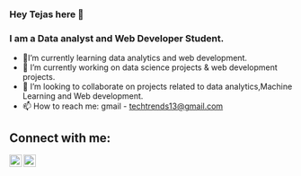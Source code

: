 ### Hey Tejas here 👋


### I am a Data analyst and Web Developer Student.

- 🔭I’m currently learning data analytics and web development.
- 🌱 I’m currently working on data science projects & web development projects.
- 👯 I’m looking to collaborate on projects related to data analytics,Machine Learning and Web development.
- 📫 How to reach me: gmail - techtrends13@gmail.com

## Connect with me:
[<img align="left" alt="codeSTACKr | LinkedIn" width="22px" src="https://cdn.jsdelivr.net/npm/simple-icons@v3/icons/linkedin.svg" />](https://www.linkedin.com/in/tejas-pawar-25401b179)
[<img align="left" alt="codeSTACKr | Instagram" width="22px" src="https://cdn.jsdelivr.net/npm/simple-icons@v3/icons/instagram.svg" />](https://www.instagram.com/techtrend13/)
